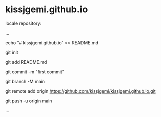 # kissjgemi.github.io

locale repository:

...

echo "# kissjgemi.github.io" >> README.md

git init

git add README.md

git commit -m "first commit"

git branch -M main

git remote add origin https://github.com/kissjgemi/kissjgemi.github.io.git

git push -u origin main

...
